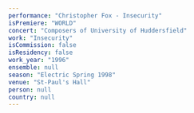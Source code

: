 ```yaml
---
performance: "Christopher Fox - Insecurity"
isPremiere: "WORLD"
concert: "Composers of University of Huddersfield"
work: "Insecurity"
isCommission: false
isResidency: false
work_year: "1996"
ensemble: null
season: "Electric Spring 1998"
venue: "St-Paul's Hall"
person: null
country: null
---
```


